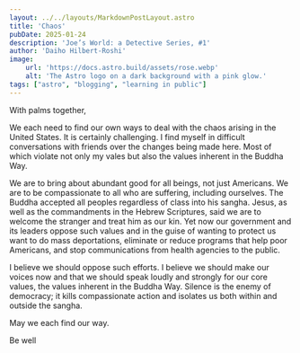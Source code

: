 ```yaml
---
layout: ../../layouts/MarkdownPostLayout.astro
title: 'Chaos'
pubDate: 2025-01-24
description: 'Joe’s World: a Detective Series, #1'
author: 'Daiho Hilbert-Roshi'
image:
    url: 'https://docs.astro.build/assets/rose.webp'
    alt: 'The Astro logo on a dark background with a pink glow.'
tags: ["astro", "blogging", "learning in public"]
---
```

With palms together,

We each need to find our own ways to deal with the chaos arising in the United States. It is certainly challenging. I find myself in difficult conversations with friends over the changes being made here. Most of which violate not only my vales but also the values inherent in the Buddha Way.

We are to bring about abundant good for all beings, not just Americans. We are to be compassionate to all who are suffering, including ourselves. The Buddha accepted all peoples regardless of class into his sangha. Jesus, as well as the commandments in the Hebrew Scriptures, said we are to welcome the stranger and treat him as our kin. Yet now our government and its leaders oppose such values and in the guise of wanting to protect us want to do mass deportations, eliminate or reduce programs that help poor Americans, and stop communications from health agencies to the public.

I believe we should oppose such efforts. I believe we should make our voices now and that we should speak loudly and strongly for our core values, the values inherent in the Buddha Way. Silence is the enemy of democracy; it kills compassionate action and isolates us both within and outside the sangha.

May we each find our way.

Be well